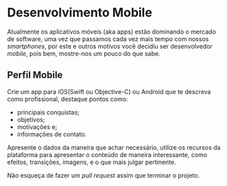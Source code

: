 Desenvolvimento Mobile
======================

Atualmente os aplicativos móveis (aka apps) estão dominando o mercado de software, uma vez que passamos cada vez mais tempo com nossos *smartphones*, por este e outros motivos você decidiu ser desenvolvedor *mobile*, pois bem, mostre-nos um pouco do que sabe.

Perfil Mobile
-------------

Crie um app para iOS(Swift ou Objective-C) ou Android que te descreva como profissional, destaque pontos como:

 - principais conquistas;
 - objetivos;
 - motivações e;
 - informações de contato.
 
Apresente o dados da maneira que achar necessário, utilize os recursos da plataforma para apresentar o conteúdo de maneira interessante, como efeitos, transições, imagens, e o que mais julgar pertinente.

Não esqueça de fazer um *pull request* assim que terminar o projeto.
